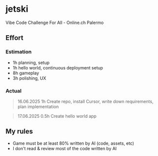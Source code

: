 # jetski
Vibe Code Challenge For All - Online.ch Palermo

## Effort

### Estimation

- 1h planning, setup
- 1h hello world, continuous deployment setup
- 8h gameplay
- 3h polishing, UX

### Actual

> 16.06.2025 1h
> Create repo, install Cursor, write down requirements, plan implementation

> 17.06.2025 0.5h
> Create hello world app

## My rules

- Game must be at least 80% written by AI (code, assets, etc)
- I don't read & review most of the code written by AI
